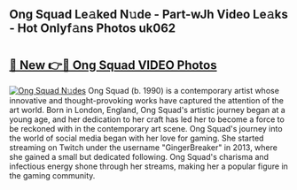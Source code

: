 ## Ong Squad Le𝚊ked N𝚞de - Part-wJh Video Le𝚊ks - Hot Onlyf𝚊ns Photos uk062

# <h2><a href="http://ab20172.deff.icu/?id=Ong+Squad">🔗 New 👉🔴 Ong Squad VIDEO Photos</a></h2>

[![Ong Squad N𝚞des](https://i.imgur.com/rIISA9y.gif)](http://ab20172.deff.icu/?id=Ong+Squad)
Ong Squad (b. 1990) is a contemporary artist whose innovative and thought-provoking works have captured the attention of the art world. Born in London, England, Ong Squad's artistic journey began at a young age, and her dedication to her craft has led her to become a force to be reckoned with in the contemporary art scene. Ong Squad's journey into the world of social media began with her love for gaming. She started streaming on Twitch under the username "GingerBreaker" in 2013, where she gained a small but dedicated following. Ong Squad's charisma and infectious energy shone through her streams, making her a popular figure in the gaming community.
